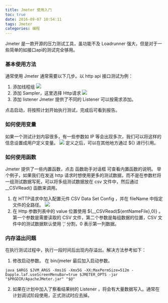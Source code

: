 ```yaml
---
title: Jmeter 使用入门
toc: true
date: 2016-09-07 10:54:11
tags: Jmeter
categories: 编程
---
```


Jmeter 是一款开源的压力测试工具，虽功能不及 Loadrunner 强大，但是对于一些简单的如接口api的测试完全够用。

### 基本使用方法
通常使用 Jmeter 通常需要以下几步。以 http api 接口测试为例：

1. 添加线程组
![](http://7xqgix.com1.z0.glb.clouddn.com/%E7%BA%BF%E7%A8%8B%E7%BB%84.png)
2. 添加 Sampler，这里选择 Http请求
![](http://7xqgix.com1.z0.glb.clouddn.com/HTTP%E8%AF%B7%E6%B1%82.png)
3. 添加 listener
Jmeter 提供了不同的 Listener 可以按需求添加。

点击启动，将按照计划开始执行测试，完成后可看到报告。

### 如何使用变量
如果一个测试计划内容很多，有一些参数如 IP 等会出现多次，我们可以将这样的信息设置成用户定义变量。
![](http://7xqgix.com1.z0.glb.clouddn.com/%E7%94%A8%E6%88%B7%E5%AE%9A%E4%B9%89%E7%9A%84%E5%8F%98%E9%87%8F.png)
定义之后，可以在其他地方通过 ${} 进行引用。

### 如何使用函数
Jmeter 提供了一些内置函数，点击 函数助手对话框 可查看内置函数的说明。
举个例子，如果我们在发送 http 请求时想使用更多的测试数据，而不是在参数栏将一组测试数据写死，可以将多组测试数据放在 csv 文件中，然后通过 \__CSVRead() 函数来调用。
1. 在 HTTP请求中加入配置元件 CSV Data Set Config ，并在 fileName 中指定文件的全路径。
![](http://7xqgix.com1.z0.glb.clouddn.com/%E4%BC%81%E4%B8%9A%E5%90%8D%E5%8D%95.png)
2. 在 Http 参数列表中的 value 位置使用 ${\__CSVRead(${entNameFile},0)} 。第一个参数是需要读取的 CSV 文件，第二个参数是每组数据的位置，CSV 文件中的测试数据默认使用 ‘,’ 分割，0 表示第一列数据。

### 内存溢出问题
在执行测试过程中，执行一段时间后出现内存溢出。解决方法参考如下：
1. 修改启动参数。
在 bin/jmeter 最后加入启动参数。
```
java $ARGS $JVM_ARGS -Xms1G -Xmx5G -XX:MaxPermSize=512m -Dapple.laf.useScreenMenuBar=true $JMETER_OPTS -jar "$PRGDIR/ApacheJMeter.jar" "$@"
```
2. 如果在计划中加入了察看结果树的 Listener ，将会有大量数据写入。通常在计划调试阶段使用，正式测试时应去掉。
